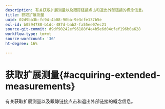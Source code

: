 ```yaml
---
description: 有关获取扩展测量以及跟踪链接点击和退出外部链接的概念信息。
title: 获取扩展测量
uuid: 02d9ba3b-fc94-4b08-90ba-9e3cfe137b5e
exl-id: b0594788-b1dc-487d-bab2-fa55ee07ec21
source-git-commit: d9df90242ef96188f4e4b5e6d04cfef196b0a628
workflow-type: tm+mt
source-wordcount: '36'
ht-degree: 16%

---
```


# 获取扩展测量{#acquiring-extended-measurements}

有关获取扩展测量以及跟踪链接点击和退出外部链接的概念信息。
